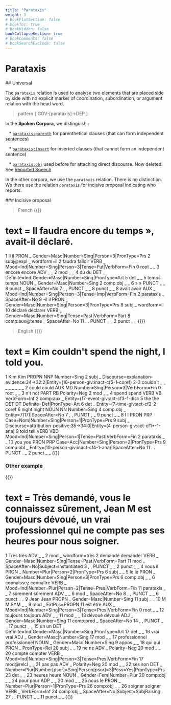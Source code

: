 ```yaml
---
title: "Parataxis"
weight: 3
# bookFlatSection: false
# bookToc: true
# bookHidden: false
bookCollapseSection: true
# bookComments: false
# bookSearchExclude: false
---
```


# Parataxis 

## Universal 

The `parataxis` relation is used to analyse two elements that are placed side by side with no explicit marker of coordination, subordination, or argument relation with the head word. 

> pattern { GOV-[parataxis]->DEP }

In the **Spoken Corpora**, we distinguish :

   * [`parataxis:parenth`](./parataxis_parenth.md) for parenthetical clauses (that can form independent sentences)

   * [`parataxis:insert`](./parataxis_insert.md) for inserted clauses (that cannot form an independent sentence)

   * [`parataxis:obj`](./parataxis_obj.md) used before for attaching direct discourse. Now deleted. See [Reported Speech](../../../Particular_construction/reported_speech.md)

In the other corpora, we use the `parataxis` relation. There is no distinction. We there use the relation `parataxis` for incisive proposal indicating who reports.

### Incisive proposal 

> French
{{<conll>}}
# text = Il faudra encore du temps », avait-il déclaré.
1	Il	il	PRON	_	Gender=Masc|Number=Sing|Person=3|PronType=Prs	2	subj@expl	_	wordform=il
2	faudra	falloir	VERB	_	Mood=Ind|Number=Sing|Person=3|Tense=Fut|VerbForm=Fin	0	root	_	_
3	encore	encore	ADV	_	_	2	mod	_	_
4	du	du	DET	_	Definite=Ind|Gender=Masc|Number=Sing|PronType=Art	5	det	_	_
5	temps	temps	NOUN	_	Gender=Masc|Number=Sing	2	comp:obj	_	_
6	»	»	PUNCT	_	_	8	punct	_	SpaceAfter=No
7	,	,	PUNCT	_	_	8	punct	_	_
8	avait	avoir	AUX	_	Mood=Ind|Number=Sing|Person=3|Tense=Imp|VerbForm=Fin	2	parataxis	_	SpaceAfter=No
9	-il	il	PRON	_	Gender=Masc|Number=Sing|Person=3|PronType=Prs	8	subj	_	wordform=il
10	déclaré	déclarer	VERB	_	Gender=Masc|Number=Sing|Tense=Past|VerbForm=Part	8	comp:aux@tense	_	SpaceAfter=No
11	.	.	PUNCT	_	_	2	punct	_	_
{{</conll>}}

> English
{{<conll>}}
# text = Kim couldn't spend the night, I told you.
1	Kim	Kim	PROPN	NNP	Number=Sing	2	subj	_	Discourse=explanation-evidence:34->32:2|Entity=(16-person-giv:inact-cf5-1-coref)
2-3	couldn't	_	_	_	_	_	_	_	_
2	could	could	AUX	MD	Number=Sing|Person=3|VerbForm=Fin	0	root	_	_
3	n't	not	PART	RB	Polarity=Neg	2	mod	_	_
4	spend	spend	VERB	VB	VerbForm=Inf	2	comp:aux	_	Entity=(17-event-giv:act-cf3-1-disc
5	the	the	DET	DT	Definite=Def|PronType=Art	6	det	_	Entity=(7-time-giv:act-cf2-2-coref
6	night	night	NOUN	NN	Number=Sing	4	comp:obj	_	Entity=7)17)|SpaceAfter=No
7	,	,	PUNCT	,	_	9	punct	_	_
8	I	I	PRON	PRP	Case=Nom|Number=Sing|Person=1|PronType=Prs	9	subj	_	Discourse=attribution-positive:35->34:0|Entity=(4-person-giv:act-cf1*-1-ana)
9	told	tell	VERB	VBD	Mood=Ind|Number=Sing|Person=1|Tense=Past|VerbForm=Fin	2	parataxis	_	_
10	you	you	PRON	PRP	Case=Acc|Number=Sing|Person=2|PronType=Prs	9	comp:obl	_	Entity=(10-person-giv:inact-cf4-1-ana)|SpaceAfter=No
11	.	.	PUNCT	.	_	2	punct	_	_
{{</conll>}}

### **Other example**

{{<conll>}}
# text = Très demandé, vous le connaissez sûrement, Jean M est toujours dévoué, un vrai professionnel qui ne compte pas ses heures pour nous soigner.
1	Très	très	ADV	_	_	2	mod	_	wordform=très
2	demandé	demander	VERB	_	Gender=Masc|Number=Sing|Tense=Past|VerbForm=Part	11	mod	_	SpaceAfter=No|Subject=Instantiated
3	,	,	PUNCT	_	_	2	punct	_	_
4	vous	il	PRON	_	Number=Plur|Person=2|PronType=Prs	6	subj	_	_
5	le	le	PRON	_	Gender=Masc|Number=Sing|Person=3|PronType=Prs	6	comp:obj	_	_
6	connaissez	connaître	VERB	_	Mood=Ind|Number=Plur|Person=2|Tense=Pres|VerbForm=Fin	11	parataxis	_	_
7	sûrement	sûrement	ADV	_	_	6	mod	_	SpaceAfter=No
8	,	,	PUNCT	_	_	6	punct	_	_
9	Jean	Jean	PROPN	_	Gender=Masc|Number=Sing	11	subj	_	_
10	M	M	SYM	_	_	9	mod	_	ExtPos=PROPN
11	est	être	AUX	_	Mood=Ind|Number=Sing|Person=3|Tense=Pres|VerbForm=Fin	0	root	_	_
12	toujours	toujours	ADV	_	_	11	mod	_	_
13	dévoué	dévoué	ADJ	_	Gender=Masc|Number=Sing	11	comp:pred	_	SpaceAfter=No
14	,	,	PUNCT	_	_	17	punct	_	_
15	un	un	DET	_	Definite=Ind|Gender=Masc|Number=Sing|PronType=Art	17	det	_	_
16	vrai	vrai	ADJ	_	Gender=Masc|Number=Sing	17	mod	_	_
17	professionnel	professionnel	NOUN	_	Gender=Masc|Number=Sing	9	appos	_	_
18	qui	qui	PRON	_	PronType=Rel	20	subj	_	_
19	ne	ne	ADV	_	Polarity=Neg	20	mod	_	_
20	compte	compter	VERB	_	Mood=Ind|Number=Sing|Person=3|Tense=Pres|VerbForm=Fin	17	mod@relcl	_	_
21	pas	pas	ADV	_	Polarity=Neg	20	mod	_	_
22	ses	son	DET	_	Number=Plur|Number[psor]=Sing|Person[psor]=3|Poss=Yes|PronType=Prs	23	det	_	_
23	heures	heure	NOUN	_	Gender=Fem|Number=Plur	20	comp:obj	_	_
24	pour	pour	ADP	_	_	20	mod	_	_
25	nous	le	PRON	_	Number=Plur|Person=1|PronType=Prs	26	comp:obj	_	_
26	soigner	soigner	VERB	_	VerbForm=Inf	24	comp:obj	_	SpaceAfter=No|Subject=SubjRaising
27	.	.	PUNCT	_	_	11	punct	_	_
{{</conll>}}